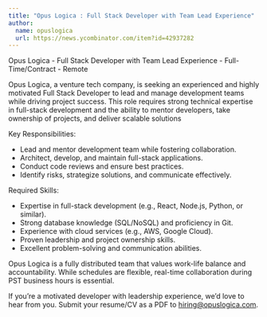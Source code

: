 ```yaml
---
title: "Opus Logica : Full Stack Developer with Team Lead Experience"
author:
  name: opuslogica
  url: https://news.ycombinator.com/item?id=42937282
---
```

Opus Logica - Full Stack Developer with Team Lead Experience - Full-Time&#x2F;Contract - Remote

Opus Logica, a venture tech company, is seeking an experienced and highly motivated Full Stack Developer to lead and manage development teams while driving project success. This role requires strong technical expertise in full-stack development and the ability to mentor developers, take ownership of projects, and deliver scalable solutions

Key Responsibilities:

* Lead and mentor development team while fostering collaboration.
* Architect, develop, and maintain full-stack applications.
* Conduct code reviews and ensure best practices.
* Identify risks, strategize solutions, and communicate effectively.

Required Skills:

* Expertise in full-stack development (e.g., React, Node.js, Python, or similar).
* Strong database knowledge (SQL&#x2F;NoSQL) and proficiency in Git.
* Experience with cloud services (e.g., AWS, Google Cloud).
* Proven leadership and project ownership skills.
* Excellent problem-solving and communication abilities.

Opus Logica is a fully distributed team that values work-life balance and accountability. While schedules are flexible, real-time collaboration during PST business hours is essential.

If you’re a motivated developer with leadership experience, we’d love to hear from you. Submit your resume&#x2F;CV as a PDF to hiring@opuslogica.com.
<JobApplication />
